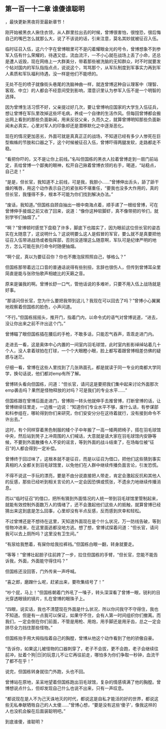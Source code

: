 ## 第一百一十二章 谁傻谁聪明
，最快更新黑夜将至最新章节！

刚开始被黑衣人揪住衣领，从人群里拉出去的时候，曾博很害怕，很惶恐，很后悔自己的嘴巴怎么就那么大，说了不该说的话，引来注意，莫名其妙就被征召入伍。

临时征召入伍，这六个字在曾博眼里可不是闪着耀眼金光的号令，曾博想象不到参军入伍有什么荣耀的，待遇又低，流血流汗，一不小心就在战场上丢了小命，还总是遭人诋毁，现在网络上一大群美分，带着那些被洗脑的无知群众，时不时就要发个帖对国内的军队指指点点，说说这个，骂骂那个，从军队制度到军事实力再到军人素质和军队福利待遇，没一样是他们不能喷的。

无处不在的喷子就像街头巷尾的洗脑神曲一样，就连曾博这种自认理客中（理智、客观、中立）的人都会不经意间受到影响，潜意识里认为参军入伍不是一个明智的选择。

因为曾博生活习惯不好，父亲提过好几次，要让曾博响应国家的大学生入伍征兵，想让曾博在军队里改掉这些坏毛病，养成一个自律的生活作风。但每回曾博都会搬出网上看到的那些负面新闻，用来反驳父亲，久而久之，就算曾博明知那些负面新闻未必真实，心里对军人的印象却还是潜移默化之中逐渐恶化。

现在的情况更加恶劣，外面可就是真真正正的战场，不知道已经有多少人惨死在巨型蜘蛛的节肢和口器之下，这个时候被征召入伍，曾博吓得两腿发软，走路都走不稳。

“看把你吓的，又不是让你上前线。”名叫但国栋的黑衣人拉着曾博走到一扇门前站定，丢给曾博一个鄙夷的眼神，松开自己揪着曾博衣领的右手，喝道，“站稳点，自己走！”

“是是，但长官，我知道不上前线，可是我，我胆小……”曾博伸出舌头，舔了舔干燥的嘴唇，用这个动作表示自己的紧张和不堪重任，“要我也没多大作用的，真的但长官，我懂得不多，根本不可能为你们找到解决办法。”

“废话，我知道。”但国栋自顾自抽出一根中南海点着，顺手递了一根给曾博，可在曾博伸手接烟之前又收了回来，说道：“像你这种软脚虾，真不像带把的爷们，就别学爷们抽烟了。”

“啊？”曾博顿时感觉下盘稳了许多，脚底下也踏实了，因为眼前这位但长官的姿态实在太随意了，这说明什么？这说明要么这人是假冒的军官，要么就不是真要把他征召入伍带进战场或者指挥部，否则没道理这么随意啊，军队可是纪律严明的地方，怎么可能在执行命令时随便抽烟。

“啊个屁，真以为要征召你？你也不撒泡尿照照自己，够格么？”

但国栋那带着远江口音的普通话说得有些别扭，言辞也很伤人，但传到曾博耳朵里简直是能与张欣怡歌声相媲比的天籁之音。

原来是骗我的啊。曾博长舒一口气，管他话说的多难听，只要不用入伍上战场就是好事。

“那请问但长官，您为什么要把我带到这儿？我现在可以回去了吗？”曾博小心翼翼地观察着但国栋的脸色，小声问道。

“不行。”但国栋摇摇头，推开门，指着门内，以命令式的语气对曾博说道，“进去，没让你出来之前不许出这个门。”

曾博瞄了眼但国栋插在腰后的手枪，不敢多话，只能忍气吞声，乖乖走进门内。

走进去一看，这是奥体中心内置的一间室内羽毛球馆，此时室内影影绰绰站着几十个人，没人拿着球拍在打球，一个个大眼瞪小眼，脸上都写着跟曾博相差仿佛的疑惑与迷茫。

仔细一看，曾博在这些人里找到了几张熟面孔，都是就读于同一专业的南都大学同学，换句话说，他们都对emp有所了解。

曾博转头看向但国栋，问道：“但长官，请问这是要把我们集中起来讨论外面那次emp袭击吗？果然是怪物释放的对吗？可是我们的专业水平……”

但国栋跟在曾博后面走进门，曾博刚一转头他就伸手去推曾博，打断曾博的话，让曾博继续往里走，一边推一边说：“知道你们专业水平不够，废什么话，有参谋部和科参组在，哪轮得到你们来研究，你们安安分分在这待着就行，没有接到命令不许出去。”

这时，有个同样穿着黑色制服的矮个子中年搬了一高一矮两把椅子，搭在羽毛球馆中央，然后站到凳子上冲周围的人们喊话，大意就是请大家在羽毛球馆内安静等候，不要到外面散播令人不安的谣言，等到外面的战斗结束了，在场每位被“征召”的人都会得到一定补偿。

曾博终于回过味了，这根本就不是征召，而是以征召为借口，把他们这些猜到事实真相的人全都关到羽毛球馆里，以免他们在人群中继续传播负面言论，引发恐慌。

不得不说这一手玩的漂亮，要是不由分说直接把人带走，肯定会激起反抗和其他人的反感，那些已经听到相关言论的人一定会因恐惧或慌张，不遗余力地继续传播消息。

而以“临时征召”的借口，把所有猜到外面情况的人统一带到羽毛球馆里管制起来，就能有效控制外面数万人的情绪了，还不会激起他们这些人的抵触，就算曾博已经猜出来这到底是怎么回事，心里却没有半点反感，反而感到庆幸和轻松。

不过曾博还是不想待在这里，天知道外面现在是个什么状况，万一防线告破，等到怪物冲进来，在这里面逃都没地方逃。想了想，曾博试探着问道：“但长官，请问我可以去上厕所吗？这里没有卫生间。”

“有尿给我憋着，有屎你给我拉裤裆。”但国栋白眼一翻，转身就要走。

“等等！”曾博壮起胆子往前跨了一步，拉住但国栋的手臂，“但长官，您能不能告诉我，外面，外面能守得住吗？”

但国栋还没回答，门外传来一声呼喊。

“喜之郎，磨蹭什么呢，赶紧出来，要吹集结号了！”

“吵个屁，马上！”但国栋朝着门外吼了一嗓子，转头深深看了曾博一眼，锐利的目光穿透眼镜的镜片，扎在曾博的眼珠子上。

“四眼，说实话，我也不清楚现在外面是什么状况，所以你问我守不守得住，我也不知道。但是有一点我可以保证，如果守不住，会有人第一时间组织你们撤离。而我们，一定会倒在你们前面，不管是用枪、用炮，用手脚还是用牙齿，总之一定会拼尽全力挡住那些怪物。”

但国栋抬手用大拇指指着自己的胸膛，曾博从他这个动作看到了他的骄傲自豪。

“告诉你，如果这儿被怪物的口器刺穿了，老子不会拔，更不会跑，老子会继续往前冲，扯着个狗|日|的玩意儿不让它再往前走，哪怕多为你们争取一秒钟，血流干了都不在乎！”

说完，但国栋转身就往门外跑，头也不回。

曾博站在原地，呆呆地望着但国栋跑出羽毛球馆，复杂的情感填满了他的胸膛。曾博想说点什么，但却发现自己什么也说不出来，只有一声叹息。

“都说现在是人不为己天诛地灭的时代，都说这是自私才能活的好的世界，都说这些无私奉献牺牲自己的人太傻……”曾博心想，“要是没有这些‘傻子’，像我这样的人也没机会躲在后面装聪明吧。”

到底谁傻，谁聪明？

